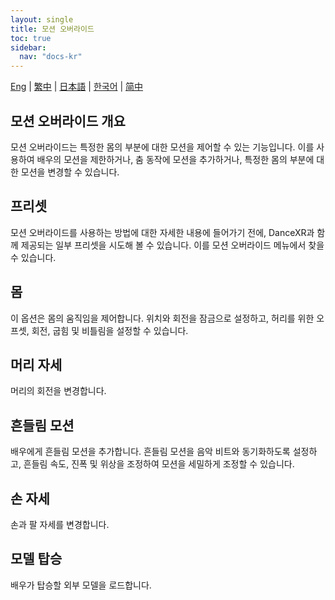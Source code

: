 ```yaml
---
layout: single
title: 모션 오버라이드
toc: true
sidebar:
  nav: "docs-kr"
---
```

[Eng](/kr/dancexr/features/motion_override) | [繁中](/tw/kr/dancexr/features/motion_override) | [日本語](/jp/kr/dancexr/features/motion_override) | [한국어](/kr/kr/dancexr/features/motion_override) | [简中](/zh/kr/dancexr/features/motion_override)


## 모션 오버라이드 개요
모션 오버라이드는 특정한 몸의 부분에 대한 모션을 제어할 수 있는 기능입니다. 이를 사용하여 배우의 모션을 제한하거나, 춤 동작에 모션을 추가하거나, 특정한 몸의 부분에 대한 모션을 변경할 수 있습니다.

## 프리셋
모션 오버라이드를 사용하는 방법에 대한 자세한 내용에 들어가기 전에, DanceXR과 함께 제공되는 일부 프리셋을 시도해 볼 수 있습니다. 이를 모션 오버라이드 메뉴에서 찾을 수 있습니다.

## 몸
이 옵션은 몸의 움직임을 제어합니다. 위치와 회전을 잠금으로 설정하고, 허리를 위한 오프셋, 회전, 굽힘 및 비틀림을 설정할 수 있습니다.

## 머리 자세
머리의 회전을 변경합니다.

## 흔들림 모션
배우에게 흔들림 모션을 추가합니다. 흔들림 모션을 음악 비트와 동기화하도록 설정하고, 흔들림 속도, 진폭 및 위상을 조정하여 모션을 세밀하게 조정할 수 있습니다.

## 손 자세
손과 팔 자세를 변경합니다.

## 모델 탑승
배우가 탑승할 외부 모델을 로드합니다.